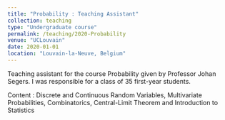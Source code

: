 ```yaml
---
title: "Probability : Teaching Assistant"
collection: teaching
type: "Undergraduate course"
permalink: /teaching/2020-Probability
venue: "UCLouvain"
date: 2020-01-01
location: "Louvain-la-Neuve, Belgium"
---
```


Teaching assistant for the course Probability given by Professor Johan Segers. I
was responsible for a class of 35 first-year students.

Content : Discrete and Continuous Random Variables, Multivariate Probabilities, Combinatorics, Central-Limit Theorem and Introduction to Statistics 
